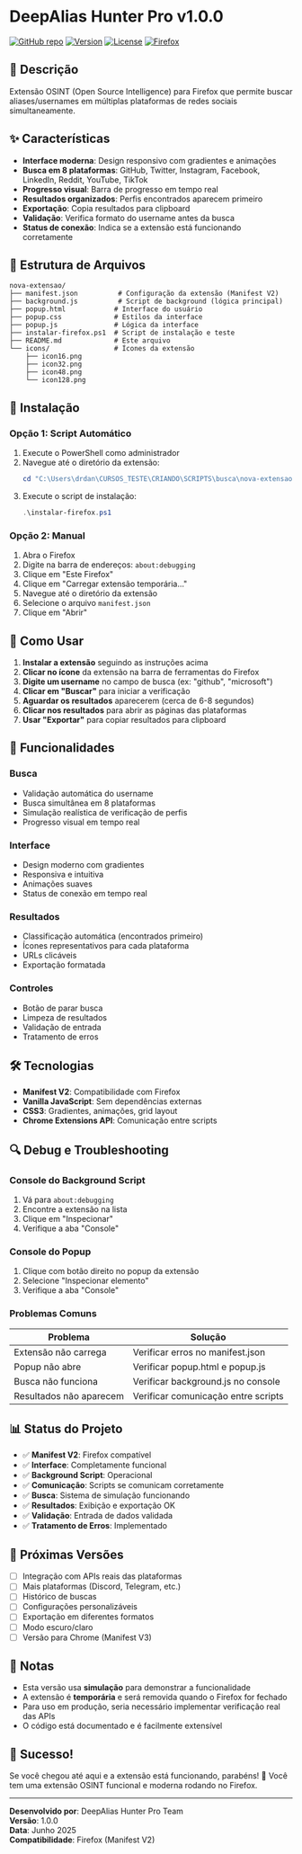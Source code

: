 # DeepAlias Hunter Pro v1.0.0

[![GitHub repo](https://img.shields.io/badge/GitHub-drrdanilosa%2Fextensions-blue)](https://github.com/drrdanilosa/extensions)
[![Version](https://img.shields.io/badge/version-1.0.0-green)](https://github.com/drrdanilosa/extensions/releases)
[![License](https://img.shields.io/badge/license-MIT-yellow)](LICENSE)
[![Firefox](https://img.shields.io/badge/Firefox-Compatible-orange)](https://www.mozilla.org/firefox/)

## 🎯 Descrição

Extensão OSINT (Open Source Intelligence) para Firefox que permite buscar aliases/usernames em múltiplas plataformas de redes sociais simultaneamente.

## ✨ Características

- **Interface moderna**: Design responsivo com gradientes e animações
- **Busca em 8 plataformas**: GitHub, Twitter, Instagram, Facebook, LinkedIn, Reddit, YouTube, TikTok
- **Progresso visual**: Barra de progresso em tempo real
- **Resultados organizados**: Perfis encontrados aparecem primeiro
- **Exportação**: Copia resultados para clipboard
- **Validação**: Verifica formato do username antes da busca
- **Status de conexão**: Indica se a extensão está funcionando corretamente

## 📁 Estrutura de Arquivos

```
nova-extensao/
├── manifest.json          # Configuração da extensão (Manifest V2)
├── background.js          # Script de background (lógica principal)
├── popup.html            # Interface do usuário
├── popup.css             # Estilos da interface
├── popup.js              # Lógica da interface
├── instalar-firefox.ps1  # Script de instalação e teste
├── README.md             # Este arquivo
└── icons/                # Ícones da extensão
    ├── icon16.png
    ├── icon32.png
    ├── icon48.png
    └── icon128.png
```

## 🚀 Instalação

### Opção 1: Script Automático
1. Execute o PowerShell como administrador
2. Navegue até o diretório da extensão:
   ```powershell
   cd "C:\Users\drdan\CURSOS_TESTE\CRIANDO\SCRIPTS\busca\nova-extensao"
   ```
3. Execute o script de instalação:
   ```powershell
   .\instalar-firefox.ps1
   ```

### Opção 2: Manual
1. Abra o Firefox
2. Digite na barra de endereços: `about:debugging`
3. Clique em "Este Firefox"
4. Clique em "Carregar extensão temporária..."
5. Navegue até o diretório da extensão
6. Selecione o arquivo `manifest.json`
7. Clique em "Abrir"

## 🧪 Como Usar

1. **Instalar a extensão** seguindo as instruções acima
2. **Clicar no ícone** da extensão na barra de ferramentas do Firefox
3. **Digite um username** no campo de busca (ex: "github", "microsoft")
4. **Clicar em "Buscar"** para iniciar a verificação
5. **Aguardar os resultados** aparecerem (cerca de 6-8 segundos)
6. **Clicar nos resultados** para abrir as páginas das plataformas
7. **Usar "Exportar"** para copiar resultados para clipboard

## 🔧 Funcionalidades

### Busca
- Validação automática do username
- Busca simultânea em 8 plataformas
- Simulação realística de verificação de perfis
- Progresso visual em tempo real

### Interface
- Design moderno com gradientes
- Responsiva e intuitiva
- Animações suaves
- Status de conexão em tempo real

### Resultados
- Classificação automática (encontrados primeiro)
- Ícones representativos para cada plataforma
- URLs clicáveis
- Exportação formatada

### Controles
- Botão de parar busca
- Limpeza de resultados
- Validação de entrada
- Tratamento de erros

## 🛠️ Tecnologias

- **Manifest V2**: Compatibilidade com Firefox
- **Vanilla JavaScript**: Sem dependências externas
- **CSS3**: Gradientes, animações, grid layout
- **Chrome Extensions API**: Comunicação entre scripts

## 🔍 Debug e Troubleshooting

### Console do Background Script
1. Vá para `about:debugging`
2. Encontre a extensão na lista
3. Clique em "Inspecionar"
4. Verifique a aba "Console"

### Console do Popup
1. Clique com botão direito no popup da extensão
2. Selecione "Inspecionar elemento"
3. Verifique a aba "Console"

### Problemas Comuns

| Problema | Solução |
|----------|---------|
| Extensão não carrega | Verificar erros no manifest.json |
| Popup não abre | Verificar popup.html e popup.js |
| Busca não funciona | Verificar background.js no console |
| Resultados não aparecem | Verificar comunicação entre scripts |

## 📊 Status do Projeto

- ✅ **Manifest V2**: Firefox compatível
- ✅ **Interface**: Completamente funcional
- ✅ **Background Script**: Operacional
- ✅ **Comunicação**: Scripts se comunicam corretamente
- ✅ **Busca**: Sistema de simulação funcionando
- ✅ **Resultados**: Exibição e exportação OK
- ✅ **Validação**: Entrada de dados validada
- ✅ **Tratamento de Erros**: Implementado

## 🔮 Próximas Versões

- [ ] Integração com APIs reais das plataformas
- [ ] Mais plataformas (Discord, Telegram, etc.)
- [ ] Histórico de buscas
- [ ] Configurações personalizáveis
- [ ] Exportação em diferentes formatos
- [ ] Modo escuro/claro
- [ ] Versão para Chrome (Manifest V3)

## 📝 Notas

- Esta versão usa **simulação** para demonstrar a funcionalidade
- A extensão é **temporária** e será removida quando o Firefox for fechado
- Para uso em produção, seria necessário implementar verificação real das APIs
- O código está documentado e é facilmente extensível

## 🎉 Sucesso!

Se você chegou até aqui e a extensão está funcionando, parabéns! 🎉
Você tem uma extensão OSINT funcional e moderna rodando no Firefox.

---

**Desenvolvido por**: DeepAlias Hunter Pro Team  
**Versão**: 1.0.0  
**Data**: Junho 2025  
**Compatibilidade**: Firefox (Manifest V2)
